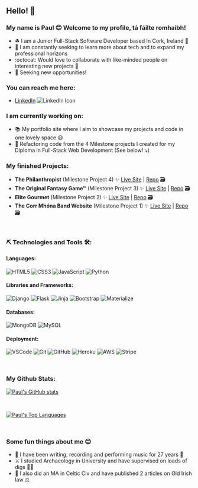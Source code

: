 ## Hello! 👋  

### My name is Paul 😊 Welcome to my profile, tá fáilte romhaibh!  

- ☘ I am a Junior Full-Stack Software Developer based In Cork, Ireland 💾  
- 🌅 I am constantly seeking to learn more about tech and to expand my professional horizons  
- :octocat: Would love to collaborate with like-minded people on interesting new projects 🤝  
- 👀 Seeking new opportunities!  

### You can reach me here:  
<!-- Add LinkedIn Icon  -->
- [LinkedIn](https://www.linkedin.com/in/paul-quinn-9b91b5162/) ![LinkedIn Icon](https://img.icons8.com/offices/17/000000/linkedin.png) 

### I am currently working on:
- 📚 My portfolio site where I aim to showcase my projects and code in one lovely space 😃  
- 🧱 Refactoring code from the 4 Milestone projects I created for my Diploma in Full-Stack Web Development (See below! ⤵)

### My finished Projects:
- **The Philanthropist** (Milestone Project 4) ✨ [Live Site](https://pq-the-philanthropist.herokuapp.com/) | [Repo](https://github.com/an-slua-sidhe/The-Philanthropist) 🗃   
- **The Original Fantasy Game&trade;** (Milestone Project 3) ✨ [Live Site](https://pq-original-fantasy-game.herokuapp.com/main_page) | [Repo](https://github.com/an-slua-sidhe/Original-Fantasy-Game) 🗃   
- **Elite Gourmet** (Milestone Project 2) ✨ [Live Site](https://an-slua-sidhe.github.io/Elite-Gourmet/) | [Repo](https://github.com/an-slua-sidhe/Elite-Gourmet) 🗃   
- **The Corr Mhóna Band Website** (Milestone Project 1) ✨ [Live Site](https://an-slua-sidhe.github.io/Corr-Mhona-Band-Website/) | [Repo](https://github.com/an-slua-sidhe/Corr-Mhona-Band-Website) 🗃  

<br/>

### ⛏️ Technologies and Tools 🛠️:
#### Languages:  
![HTML5](https://img.shields.io/badge/-HTML5-red?logo=html5&logoColor=white&style=for-the-badge)
![CSS3](https://img.shields.io/badge/CCS3-blue?logo=css3&logoColor=ffffff&style=for-the-badge)
![JavaScript](https://img.shields.io/badge/JAVASCRIPT-000000?logo=javascript&logoColor=ffd648&style=for-the-badge)
![Python](https://img.shields.io/badge/PYTHON-ffd648?logo=python&logoColor=426a8c&style=for-the-badge)  

#### Libraries and Frameworks:  
![Django](https://img.shields.io/badge/Django-103e2e?logo=django&logoColor=ffffff&style=for-the-badge)
![Flask](https://img.shields.io/badge/Flask-000000?logo=flask&logoColor=white&style=for-the-badge)
![Jinja](https://img.shields.io/badge/Jinja-000000?logo=jinja&logoColor=b41717&style=for-the-badge)
![Bootstrap](https://img.shields.io/badge/Bootstrap-543b7c?logo=bootstrap&logoColor=ffffff&style=for-the-badge)
![Materialize](https://img.shields.io/badge/Materialize-ed717b?logo=materialize&logoColor=000000&style=for-the-badge)

#### Databases:  
![MongoDB](https://img.shields.io/badge/MongoDB-5e3e37?logo=mongodb&logoColor=43b150&style=for-the-badge)
![MySQL](https://img.shields.io/badge/MySQL-2098b8?logo=mysql&logoColor=fdc068&style=for-the-badge)  

#### Deployment:
![VSCode](https://img.shields.io/badge/VSCode-000000?logo=visual-studio-code&logoColor=0072b8&style=for-the-badge)
![Git](https://img.shields.io/badge/GIT-f05133?logo=git&logoColor=ffffff&style=for-the-badge)
![GitHub](https://img.shields.io/badge/GitHub-000000?logo=github&logoColor=ffffff&style=for-the-badge)
![Heroku](https://img.shields.io/badge/Heroku-7d56bd?logo=heroku&logoColor=ffffff&style=for-the-badge)
![AWS](https://img.shields.io/badge/Amazon%20AWS-232f3e?logo=amazon%20AWS&logoColor=ec9423&style=for-the-badge)
![Stripe](https://img.shields.io/badge/Stripe-6772e5?logo=stripe&logoColor=ffffff&style=for-the-badge)

<br/>

### My Github Stats:
[![Paul's GitHub stats](https://github-readme-stats.vercel.app/api?username=an-slua-sidhe&hide=issues,contribs&theme=vue)](https://github.com/an-slua-sidhe/github-readme-stats)

<br/>

[![Paul's Top Languages](https://github-readme-stats.vercel.app/api/top-langs/?username=an-slua-sidhe&layout=compact&theme=vue)](https://github.com/an-slua-sidhe/github-readme-stats)

<br/>

### Some fun things about me 😊  
- 🎸 I have been writing, recording and performing music for 27 years 🎤  
- ⚔️ I studied Archaeology in University and have supervised on loads of digs 👁⃤  
- 📜 I also did an MA in Celtic Civ and have published 2 articles on Old Irish law ⚖️
